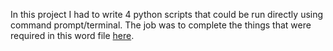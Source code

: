 In this project I had to write 4 python scripts that could be run directly using command prompt/terminal. The job was to complete the things that were required in this word file [here](google.com). 
